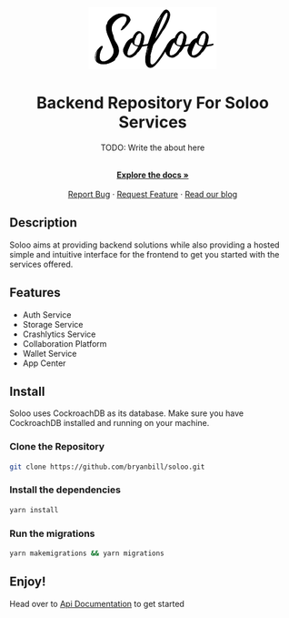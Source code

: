 <p align="center">
 <a href="https://soloo.me">
 <img src="https://github.com/bryanbill/soloo/blob/main/public/logo.png" alt="Soloo"/>
 </a>
</p>
<h1 align="center">Backend Repository For Soloo Services</h1>

<div align="center">
TODO: Write the about here
</div>

  <p align="center">
    <br />
    <a href=""><strong>Explore the docs »</strong></a>
    <br />
  <br/>
    <a href="https://github.com/bryanbill/soloo/issues">Report Bug</a>
    ·
    <a href="https://github.com/bryanbill/soloo/discussions">Request Feature</a>
    ·
    <a href="">Read our blog</a>
  </p>
  
## Description
Soloo aims at providing backend solutions while also providing a hosted simple and intuitive interface for the frontend to get you started with the services offered. 
## Features

- Auth Service
- Storage Service
- Crashlytics Service
- Collaboration Platform
- Wallet Service
- App Center

## Install

<p>
Soloo uses CockroachDB as its database. Make sure you have CockroachDB installed and running on your machine.
</p>

### Clone the Repository

```bash
git clone https://github.com/bryanbill/soloo.git
```

### Install the dependencies

```bash
yarn install
```

### Run the migrations

```bash
yarn makemigrations && yarn migrations
```

## Enjoy!

Head over to [Api Documentation](https://localhost:4040/swagger) to get started
